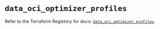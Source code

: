 # `data_oci_optimizer_profiles`

Refer to the Terraform Registory for docs: [`data_oci_optimizer_profiles`](https://registry.terraform.io/providers/oracle/oci/6.18.0/docs/data-sources/optimizer_profiles).
